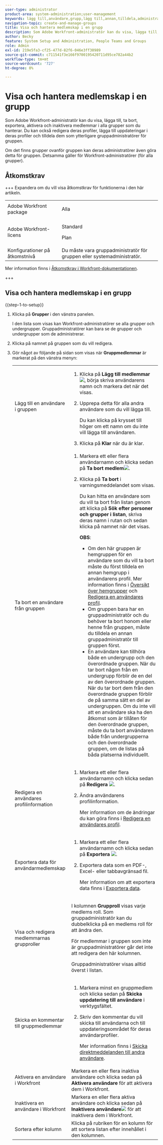 ```yaml
---
user-type: administrator
product-area: system-administration;user-management
keywords: lägg till,användare,grupp,lägg till,annan,tilldela,administratör,ta bort,användare,visa,roller,medlemmar,exportera,medlemskap,data
navigation-topic: create-and-manage-groups
title: Visa och hantera medlemskap i en grupp
description: Som Adobe Workfront-administratör kan du visa, lägga till, ta bort, exportera, aktivera och inaktivera medlemmar i alla grupper som du hanterar. Du kan också redigera deras profiler, lägga till uppdateringar i deras profiler och tilldela dem som ytterligare gruppadministratörer för gruppen.
author: Becky
feature: System Setup and Administration, People Teams and Groups
role: Admin
exl-id: 219e5fa3-cf25-477d-82f6-046e3ff30989
source-git-commit: c711541f3e166f9700195420711d95ce782a44b2
workflow-type: tm+mt
source-wordcount: '727'
ht-degree: 0%

---
```


# Visa och hantera medlemskap i en grupp

Som Adobe Workfront-administratör kan du visa, lägga till, ta bort, exportera, aktivera och inaktivera medlemmar i alla grupper som du hanterar. Du kan också redigera deras profiler, lägga till uppdateringar i deras profiler och tilldela dem som ytterligare gruppadministratörer för gruppen.

Om det finns grupper ovanför gruppen kan deras administratörer även göra detta för gruppen. Detsamma gäller för Workfront-administratörer (för alla grupper).

## Åtkomstkrav

+++ Expandera om du vill visa åtkomstkrav för funktionerna i den här artikeln.

<table style="table-layout:auto"> 
 <col> 
 <col> 
 <tbody> 
  <tr> 
   <td>Adobe Workfront package</td> 
   <td><p>Alla</p></td> 
  </tr> 
  <tr> 
   <td>Adobe Workfront-licens</td> 
   <td><p>Standard</p>
       <p>Plan</p></td>
  </tr>
  <tr> 
   <td>Konfigurationer på åtkomstnivå</td> 
   <td>Du måste vara gruppadministratör för gruppen eller systemadministratör.</td>
  </tr>
 </tbody> 
</table>

Mer information finns i [Åtkomstkrav i Workfront-dokumentationen](/help/quicksilver/administration-and-setup/add-users/access-levels-and-object-permissions/access-level-requirements-in-documentation.md).

+++

## Visa och hantera medlemskap i en grupp

{{step-1-to-setup}}

1. Klicka på **Grupper** i den vänstra panelen.

   I den lista som visas kan Workfront-administratörer se alla grupper och undergrupper. Gruppadministratörer kan bara se de grupper och undergrupper som de administrerar.

1. Klicka på namnet på gruppen som du vill redigera.
1. Gör något av följande på sidan som visas när **Gruppmedlemmar** är markerat på den vänstra menyn:

   <table style="table-layout:auto"> 
    <col> 
    <col> 
    <tbody> 
     <tr> 
      <td role="rowheader">Lägg till en användare i gruppen</td> 
      <td> 
       <ol> 
        <li>Klicka på <strong>Lägg till medlemmar</strong> <img src="assets/add-icon-plus-in-circle.png">, börja skriva användarens namn och markera det när det visas.</li>
        <li> <p>Upprepa detta för alla andra användare som du vill lägga till.</p> <p>Du kan klicka på krysset till höger om ett namn om du inte vill lägga till användaren.</p> </li>
        <li>Klicka på <strong>Klar</strong> när du är klar.</li>
       </ol> </td> 
     </tr> 
     <tr> 
      <td role="rowheader">Ta bort en användare från gruppen</td> 
      <td> 
       <ol> 
        <li>Markera ett eller flera användarnamn och klicka sedan på <strong>Ta bort medlem</strong><img src="assets/remove-icon---x-in-circle.png">.</li> 
        <li> <p>Klicka på <strong>Ta bort</strong> i varningsmeddelandet som visas.</p> <p>Du kan hitta en användare som du vill ta bort från listan genom att klicka på <strong>Sök efter personer och grupper i listan</strong>, skriva deras namn i rutan och sedan klicka på namnet när det visas.</p> <p><b>OBS</b>:  
          <ul> 
           <li>Om den här gruppen är hemgruppen för en användare som du vill ta bort måste du först tilldela en annan hemgrupp i användarens profil. Mer information finns i <a href="../../../administration-and-setup/manage-groups/groups-overview/home-groups.md" class="MCXref xref">Översikt över hemgrupper</a> och <a href="../../../administration-and-setup/add-users/create-and-manage-users/edit-a-users-profile.md" class="MCXref xref">Redigera en användares profil</a>.</li> 
           <li>Om gruppen bara har en gruppadministratör och du behöver ta bort honom eller henne från gruppen, måste du tilldela en annan gruppadministratör till gruppen först.</li> 
           <li>En användare kan tillhöra både en undergrupp och den överordnade gruppen. När du tar bort någon från en undergrupp förblir de en del av den överordnade gruppen. När du tar bort dem från den överordnade gruppen förblir de på samma sätt en del av undergruppen. Om du inte vill att en användare ska ha den åtkomst som är tillåten för den överordnade gruppen, måste du ta bort användaren både från undergrupperna och den överordnade gruppen, om de listas på båda platserna individuellt.</li> 
          </ul> </p> </li> 
       </ol> </td> 
     </tr> 
     <tr> 
      <td role="rowheader">Redigera en användares profilinformation</td> 
      <td> 
       <ol> 
        <li>Markera ett eller flera användarnamn och klicka sedan på <strong>Redigera</strong> <img src="assets/edit-icon.png">.</li> 
        <li> <p>Ändra användarens profilinformation.</p> <p>Mer information om de ändringar du kan göra finns i <a href="../../../administration-and-setup/add-users/create-and-manage-users/edit-a-users-profile.md" class="MCXref xref">Redigera en användares profil</a>.</p> </li> 
       </ol> </td> 
     </tr> 
     <tr> 
      <td role="rowheader">Exportera data för användarmedlemskap</td> 
      <td> 
       <ol> 
        <li>Markera ett eller flera användarnamn och klicka sedan på <strong>Exportera</strong> <img src="assets/export.png">.</li> 
        <li> <p>Exportera data som en PDF-, Excel- eller tabbavgränsad fil.</p> <p>Mer information om att exportera data finns i <a href="../../../reports-and-dashboards/reports/creating-and-managing-reports/export-data.md" class="MCXref xref">Exportera data</a>.</p> </li> 
       </ol> </td> 
     </tr> 
     <tr> 
      <td role="rowheader">Visa och redigera medlemmarnas grupproller</td> 
      <td> <p>I kolumnen <strong>Grupproll</strong> visas varje medlems roll. Som gruppadministratör kan du dubbelklicka på en medlems roll för att ändra den.</p> <p>För medlemmar i gruppen som inte är gruppadministratörer går det inte att redigera den här kolumnen.</p> <p>Gruppadministratörer visas alltid överst i listan.</p> </td> 
     </tr> 
     <tr> 
      <td role="rowheader">Skicka en kommentar till gruppmedlemmar</td> 
      <td> 
       <ol> 
        <li>Markera minst en gruppmedlem och klicka sedan på <strong>Skicka uppdatering till användare</strong> i verktygsfältet.</li> 
        <li><p>Skriv den kommentar du vill skicka till användarna och till uppdateringsområdet för deras användarprofiler.</p>
        <p>Mer information finns i <a href="/help/quicksilver/people-teams-and-groups/work-directly-with-others/send-direct-messages-to-other-users.md">Skicka direktmeddelanden till andra användare</a>.</p></li> 
       </ol> </td> 
     </tr> 
     <tr> 
      <td role="rowheader">Aktivera en användare i Workfront</td> 
      <td>Markera en eller flera inaktiva användare och klicka sedan på <strong>Aktivera användare</strong> för att aktivera dem i Workfront. </td> 
     </tr> 
     <tr> 
      <td role="rowheader">Inaktivera en användare i Workfront</td> 
      <td>Markera en eller flera aktiva användare och klicka sedan på <strong>Inaktivera användare</strong><img src="assets/deactivate-user.png"> för att inaktivera dem i Workfront.</td> 
     </tr> 
     <tr> 
      <td role="rowheader">Sortera efter kolumn</td> 
      <td>Klicka på rubriken för en kolumn för att sortera listan efter innehållet i den kolumnen.</td> 
     </tr> 
    </tbody> 
   </table>
